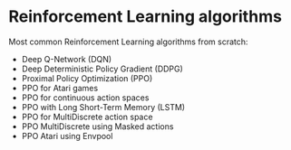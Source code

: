 # Reinforcement Learning algorithms
Most common Reinforcement Learning algorithms from scratch:
* Deep Q-Network (DQN)
* Deep Deterministic Policy Gradient (DDPG)
* Proximal Policy Optimization (PPO)
* PPO for Atari games
* PPO for continuous action spaces
* PPO with Long Short-Term Memory (LSTM)
* PPO for MultiDiscrete action space
* PPO MultiDiscrete using Masked actions
* PPO Atari using Envpool
